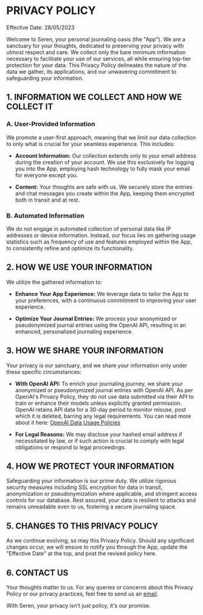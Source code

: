 # PRIVACY POLICY

Effective Date: 28/05/2023

Welcome to Seren, your personal journaling oasis (the "App"). We are a sanctuary for your thoughts, dedicated to preserving your privacy with utmost respect and care. We collect only the bare minimum information necessary to facilitate your use of our services, all while ensuring top-tier protection for your data. This Privacy Policy delineates the nature of the data we gather, its applications, and our unwavering commitment to safeguarding your information.

## 1. INFORMATION WE COLLECT AND HOW WE COLLECT IT

### A. User-Provided Information

We promote a user-first approach, meaning that we limit our data collection to only what is crucial for your seamless experience. This includes:

- **Account Information:** Our collection extends only to your email address during the creation of your account. We use this exclusively for logging you into the App, employing hash technology to fully mask your email for everyone except you.

- **Content:** Your thoughts are safe with us. We securely store the entries and chat messages you create within the App, keeping them encrypted both in transit and at rest.

### B. Automated Information

We do not engage in automated collection of personal data like IP addresses or device information. Instead, our focus lies on gathering usage statistics such as frequency of use and features employed within the App, to consistently refine and optimize its functionality.

## 2. HOW WE USE YOUR INFORMATION

We utilize the gathered information to:

- **Enhance Your App Experience:** We leverage data to tailor the App to your preferences, with a continuous commitment to improving your user experience.

- **Optimize Your Journal Entries:** We process your anonymized or pseudonymized journal entries using the OpenAI API, resulting in an enhanced, personalized journaling experience.

## 3. HOW WE SHARE YOUR INFORMATION

Your privacy is our sanctuary, and we share your information only under these specific circumstances:

- **With OpenAI API:** To enrich your journaling journey, we share your anonymized or pseudonymized journal entries with OpenAI API. As per OpenAI's Privacy Policy, they do not use data submitted via their API to train or enhance their models unless explicitly granted permission. OpenAI retains API data for a 30-day period to monitor misuse, post which it is deleted, barring any legal requirements. You can read more about it here: [OpenAI Data Usage Policies](https://openai.com/policies/api-data-usage-policies)

- **For Legal Reasons:** We may disclose your hashed email address if necessitated by law, or if such action is crucial to comply with legal obligations or respond to legal proceedings.

## 4. HOW WE PROTECT YOUR INFORMATION

Safeguarding your information is our prime duty. We utilize rigorous security measures including SSL encryption for data in transit, anonymization or pseudonymization where applicable, and stringent access controls for our database. Rest assured, your data is resilient to attacks and remains unreadable even to us, fostering a secure journaling space.

## 5. CHANGES TO THIS PRIVACY POLICY

As we continue evolving, so may this Privacy Policy. Should any significant changes occur, we will ensure to notify you through the App, update the "Effective Date" at the top, and post the revised policy here.

## 6. CONTACT US

Your thoughts matter to us. For any queries or concerns about this Privacy Policy or our privacy practices, feel free to send us an [email](mailto:us@goseren.com).

With Seren, your privacy isn't just policy, it's our promise.
